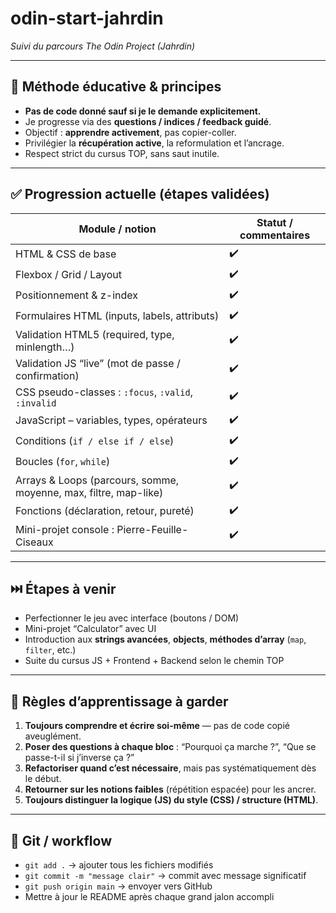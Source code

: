 # odin-start-jahrdin  
*Suivi du parcours The Odin Project (Jahrdin)*  

---

## 🎯 Méthode éducative & principes  
- **Pas de code donné sauf si je le demande explicitement.**  
- Je progresse via des **questions / indices / feedback guidé**.  
- Objectif : **apprendre activement**, pas copier-coller.  
- Privilégier la **récupération active**, la reformulation et l’ancrage.  
- Respect strict du cursus TOP, sans saut inutile.  

---

## ✅ Progression actuelle (étapes validées)  

| Module / notion | Statut / commentaires |
|------------------|------------------------|
| HTML & CSS de base | ✔️ |
| Flexbox / Grid / Layout | ✔️ |
| Positionnement & z-index | ✔️ |
| Formulaires HTML (inputs, labels, attributs) | ✔️ |
| Validation HTML5 (required, type, minlength…) | ✔️ |
| Validation JS “live” (mot de passe / confirmation) | ✔️ |
| CSS pseudo-classes : `:focus`, `:valid`, `:invalid` | ✔️ |
| JavaScript – variables, types, opérateurs | ✔️ |
| Conditions (`if / else if / else`) | ✔️ |
| Boucles (`for`, `while`) | ✔️ |
| Arrays & Loops (parcours, somme, moyenne, max, filtre, map-like) | ✔️ |
| Fonctions (déclaration, retour, pureté) | ✔️ |
| Mini-projet console : Pierre-Feuille-Ciseaux | ✔️ |

---

## ⏭️ Étapes à venir  
- Perfectionner le jeu avec interface (boutons / DOM)  
- Mini-projet “Calculator” avec UI  
- Introduction aux **strings avancées**, **objects**, **méthodes d’array** (`map`, `filter`, etc.)  
- Suite du cursus JS + Frontend + Backend selon le chemin TOP  

---

## 📌 Règles d’apprentissage à garder  

1. **Toujours comprendre et écrire soi-même** — pas de code copié aveuglément.  
2. **Poser des questions à chaque bloc** : “Pourquoi ça marche ?”, “Que se passe-t-il si j’inverse ça ?”  
3. **Refactoriser quand c’est nécessaire**, mais pas systématiquement dès le début.  
4. **Retourner sur les notions faibles** (répétition espacée) pour les ancrer.  
5. **Toujours distinguer la logique (JS) du style (CSS) / structure (HTML)**.  

---

## 🔧 Git / workflow  
- `git add .` → ajouter tous les fichiers modifiés  
- `git commit -m "message clair"` → commit avec message significatif  
- `git push origin main` → envoyer vers GitHub  
- Mettre à jour le README après chaque grand jalon accompli  

